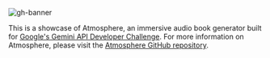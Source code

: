 ![gh-banner](https://github.com/user-attachments/assets/093a37cf-c353-4ec2-96e8-7228ed6e7d1e)

This is a showcase of Atmosphere, an immersive audio book generator built for [Google's Gemini API Developer Challenge](https://ai.google.dev/competition). For more information on Atmosphere, please visit the [Atmosphere GitHub repository](https://github.com/paul-bokelman/atmosphere).
